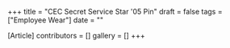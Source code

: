 +++
title = "CEC Secret Service Star '05 Pin"
draft = false
tags = ["Employee Wear"]
date = ""

[Article]
contributors = []
gallery = []
+++